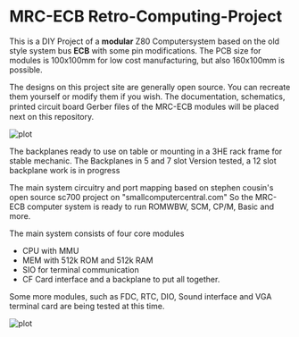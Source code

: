# MRC-ECB Retro-Computing-Project

This is a DIY Project of a **modular** Z80 Computersystem based on the old style system bus **ECB** with some pin modifications.
The PCB size for modules is 100x100mm for low cost manufacturing, but also 160x100mm is possible.

The designs on this project site are generally open source. You can recreate them yourself or modify them if
you wish. The documentation, schematics, printed circuit board Gerber ﬁles of the MRC-ECB modules will be placed next on this repository.

![plot](https://github.com/Frank-Ka/RC-ECB-64-Project/blob/main/Core-system-5-Slot.jpg)

The backplanes ready to use on table or mounting in a 3HE rack frame for stable mechanic.
The Backplanes in 5 and 7 slot Version tested, a 12 slot backplane work is in progress

The main system circuitry and port mapping based on stephen cousin's open source sc700 project on "smallcomputercentral.com"
So the MRC-ECB computer system is ready to run ROMWBW, SCM, CP/M, Basic and more.
 
The main system consists of four core modules
- CPU with MMU
- MEM with 512k ROM and 512k RAM
- SIO for terminal communication
- CF Card interface
and a backplane to put all together.

Some more modules, such as FDC, RTC, DIO, Sound interface and VGA terminal card are being tested at this time.

![plot](https://github.com/Frank-Ka/RC-ECB-64-Project/blob/main/Rack-system-7-Slot.jpg)
